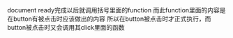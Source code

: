 document ready完成以后就调用括号里面的function 而此function里面的内容是在button有被点击时应该做出的内容
所以在button被点击时才正式执行，而button被点击时又会调用其click里面的函数
